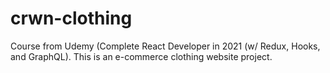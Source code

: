# crwn-clothing
Course from Udemy (Complete React Developer in 2021 (w/ Redux, Hooks, and GraphQL). This is an e-commerce clothing website project.
